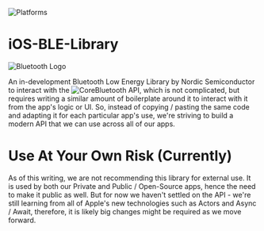 ![Platforms](https://img.shields.io/badge/platforms-iOS%20|%20macOS-333333.svg)

# iOS-BLE-Library

![Bluetooth Logo](https://upload.wikimedia.org/wikipedia/commons/thumb/2/2c/Bluetooth_FM_Color.png/600px-Bluetooth_FM_Color.png)

An in-development Bluetooth Low Energy Library by Nordic Semiconductor to interact with the ![CoreBluetooth API](https://developer.apple.com/documentation/corebluetooth), which is not complicated, but requires writing a similar amount of boilerplate around it to interact with it from the app's logic or UI. So, instead of copying / pasting the same code and adapting it for each particular app's use, we're striving to build a modern API that we can use across all of our apps.

# Use At Your Own Risk (Currently)

As of this writing, we are not recommending this library for external use. It is used by both our Private and Public / Open-Source apps, hence the need to make it public as well. But for now we haven't settled on the API - we're still learning from all of Apple's new technologies such as Actors and Async / Await, therefore, it is likely big changes might be required as we move forward. 
